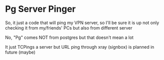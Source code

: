 # Pg Server Pinger
So, it just a code that will ping my VPN server, so I'll be sure it is up
not only checking it from my/friends' PCs but also from different server

No, "Pg" comes NOT from postgres but that doesn't mean a lot

It just TCPings a server but URL ping through xray (signbox) is planned in future (maybe)
